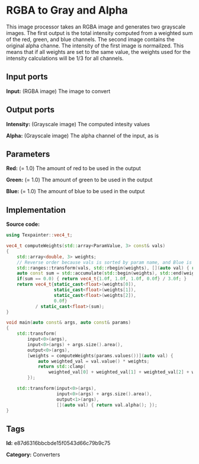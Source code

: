 # RGBA to Gray and Alpha

This image processor takes an RGBA image and generates two grayscale images. The first output is the total intensity computed from a weighted sum of the red, green, and blue channels. The second image contains the original alpha channe. The intensity of the first image is normailzed. This means that if all weights are set to the same value, the weights used for the intensity calculations will be $1/3$ for all channels.

## Input ports

__Input:__ (RGBA image) The image to convert

## Output ports

__Intensity:__ (Grayscale image) The computed intesity values

__Alpha:__ (Grayscale image) The alpha channel of the input, as is

## Parameters

__Red:__ (= 1.0) The amount of red to be used in the output

__Green:__ (= 1.0) The amount of green to be used in the output

__Blue:__ (= 1.0) The amount of blue to be used in the output

## Implementation

__Source code:__ 

```c++
using Texpainter::vec4_t;

vec4_t computeWeights(std::array<ParamValue, 3> const& vals)
{
	std::array<double, 3> weights;
	// Reverse order because vals is sorted by param name, and Blue is before Red
	std::ranges::transform(vals, std::rbegin(weights), [](auto val) { return val.value(); });
	auto const sum = std::accumulate(std::begin(weights), std::end(weights), 0.0);
	if(sum == 0.0) { return vec4_t{1.0f, 1.0f, 1.0f, 0.0f} / 3.0f; }
	return vec4_t{static_cast<float>(weights[0]),
	              static_cast<float>(weights[1]),
	              static_cast<float>(weights[2]),
	              0.0f}
	       / static_cast<float>(sum);
}

void main(auto const& args, auto const& params)
{
	std::transform(
	    input<0>(args),
	    input<0>(args) + args.size().area(),
	    output<0>(args),
	    [weights = computeWeights(params.values())](auto val) {
		    auto weighted_val = val.value() * weights;
		    return std::clamp(
		        weighted_val[0] + weighted_val[1] + weighted_val[2] + weighted_val[3], 0.0f, 1.0f);
	    });

	std::transform(input<0>(args),
	               input<0>(args) + args.size().area(),
	               output<1>(args),
	               [](auto val) { return val.alpha(); });
}
```

## Tags

__Id:__ e87d6316bbcbde15f0543d66c79b9c75

__Category:__ Converters